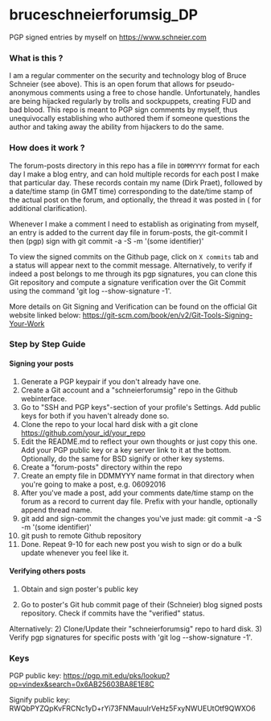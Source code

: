 # bruceschneierforumsig_DP
PGP signed entries by myself on https://www.schneier.com

### What is this ?
I am a regular commenter on the security and technology blog of Bruce Schneier (see above).
This is an open forum that allows for pseudo-anonymous comments using a free to chose handle.
Unfortunately, handles are being hijacked regularly by trolls and sockpuppets, creating FUD and
bad blood. This repo is meant to PGP sign comments by myself, thus unequivocally establishing who
authored them if someone questions the author and taking away the ability from hijackers to do
the same.
  
### How does it work ?

The forum-posts directory in this repo has a file in `DDMMYYYY` format for each day I make a blog
entry, and can hold multiple records for each post I make that particular day. These records 
contain my name (Dirk Praet), followed by a date/time stamp (in GMT time) corresponding to the
date/time stamp of the actual post on the forum, and optionally, the thread it was posted in (
for additional clarification).

Whenever I make a comment I need to establish as originating from myself, an entry is added to the
current day file in forum-posts, the git-commit I then (pgp) sign with
git commit -a -S -m '(some identifier)'

To view the signed commits on the Github page, click on `X commits` tab and a status will appear next to the commit message.
Alternatively, to verify if indeed a post belongs to me through its pgp signatures, you can
clone this Git repository and compute a signature verification over the Git Commit using the command
'git log --show-signature -1'.

More details on Git Signing and Verification can be found on the official Git website linked below:
https://git-scm.com/book/en/v2/Git-Tools-Signing-Your-Work

###  Step by Step Guide

#### Signing your posts

1) Generate a PGP keypair if you don't already have one.
2) Create a Git account and a "schneierforumsig" repo in the Github webinterface.
3) Go to "SSH and PGP keys"-section of your profile's Settings. Add public keys for both if you haven't already done so.
4) Clone the repo to your local hard disk with a git clone https://github.com/your_id/your_repo
5) Edit the README.md to reflect your own thoughts or just copy this one. 
   Add your PGP public key or a key server link to it at the bottom. Optionally, do the same for BSD signify or other key systems.
6) Create a "forum-posts" directory within the repo
7) Create an empty file in DDMMYYY name format in that directory when you're going to make a post, e.g. 06092016
8) After you've made a post, add your comments date/time stamp on the forum as a record to current day file. Prefix with your handle,
   optionally append thread name.
9) git add and sign-commit the changes you've just made: git commit -a -S -m '(some identifier)'
10) git push to remote Github repository
11) Done. Repeat 9-10 for each new post you wish to sign or do a bulk update whenever you feel like it.

#### Verifying others posts

1) Obtain and sign poster's public key

2) Go to poster's Git hub commit page of their (Schneier) blog signed posts repository. Check if commits have the "verified" status.

Alternatively:
2) Clone/Update their "schneierforumsig" repo to hard disk.
3) Verify pgp signatures for specific posts with 'git log --show-signature -1'.
  
### Keys

PGP public key: https://pgp.mit.edu/pks/lookup?op=vindex&search=0x6AB25603BA8E1E8C

Signify public key: RWQbPYZQpKvFRCNc1yD+rYi73FNMauuIrVeHz5FxyNWUEUtOtf9QWXO6


